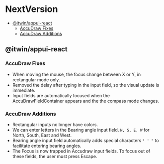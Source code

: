 # NextVersion <!-- omit from toc -->

- [@itwin/appui-react](#itwinappui-react)
  - [AccuDraw Fixes](#accudraw-fixes)
  - [AccuDraw Additions](#accudraw-additions)

## @itwin/appui-react

### AccuDraw Fixes

- When moving the mouse, the focus change between X or Y, in rectangular mode only.
- Removed the delay after typing in the input field, so the visual update is immediate.
- Input fields are automatically focused when the AccuDrawFieldContainer appears and the the compass mode changes.

### AccuDraw Additions

- Rectangular inputs no longer have colors.
- We can enter letters in the Bearing angle input field. `N, S, E, W` for North, South, East and West.
- Bearing angle input field automatically adds special characters `° ' "` to facilitate entering bearing angles.
- The Focus is now trapped in Accudraw input fields. To focus out of these fields, the user must press Escape.
